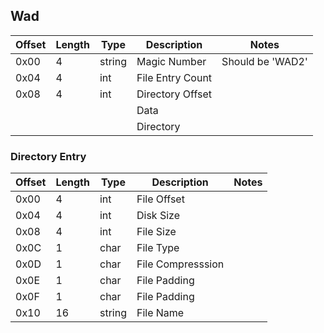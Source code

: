 ## Wad

| Offset        | Length        | Type     | Description      | Notes           |
|---------------|---------------|----------|------------------|-----------------|
| 0x00          | 4             | string   | Magic Number     | Should be 'WAD2'|
| 0x04          | 4             | int      | File Entry Count |                 |
| 0x08          | 4             | int      | Directory Offset |                 |
|               |               |          | Data             |                 |
|               |               |          | Directory        |                 |

### Directory Entry

| Offset        | Length        | Type     | Description       | Notes |
|-------------- |---------------|----------|-------------------|-------|
| 0x00          | 4             | int      | File Offset       |       |
| 0x04          | 4             | int      | Disk Size         |       |
| 0x08          | 4             | int      | File Size         |       |
| 0x0C          | 1             | char     | File Type         |       |
| 0x0D          | 1             | char     | File Compresssion |       |
| 0x0E          | 1             | char     | File Padding      |       |
| 0x0F          | 1             | char     | File Padding      |       |
| 0x10          | 16            | string   | File Name         |       |
